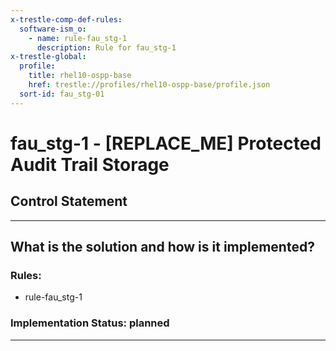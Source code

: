```yaml
---
x-trestle-comp-def-rules:
  software-ism_o:
    - name: rule-fau_stg-1
      description: Rule for fau_stg-1
x-trestle-global:
  profile:
    title: rhel10-ospp-base
    href: trestle://profiles/rhel10-ospp-base/profile.json
  sort-id: fau_stg-01
---
```


# fau_stg-1 - \[REPLACE_ME\] Protected Audit Trail Storage

## Control Statement

______________________________________________________________________

## What is the solution and how is it implemented?

<!-- For implementation status enter one of: implemented, partial, planned, alternative, not-applicable -->

<!-- Note that the list of rules under ### Rules: is read-only and changes will not be captured after assembly to JSON -->

<!-- Add control implementation description here for control: fau_stg-1 -->

### Rules:

  - rule-fau_stg-1

### Implementation Status: planned

______________________________________________________________________
